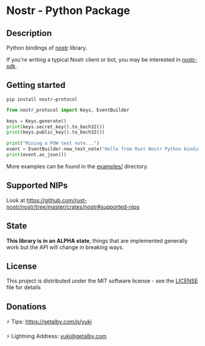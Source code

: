 # Nostr - Python Package

## Description

Python bindings of [nostr](https://github.com/rust-nostr/nostr) library.

If you're writing a typical Nostr client or bot, you may be interested in [nostr-sdk](https://pypi.org/project/nostr-sdk/).

## Getting started

```shell
pip install nostr-protocol
```

```python
from nostr_protocol import Keys, EventBuilder

keys = Keys.generate()
print(keys.secret_key().to_bech32())
print(keys.public_key().to_bech32())

print("Mining a POW text note...")
event = EventBuilder.new_text_note("Hello from Rust Nostr Python bindings!", []).to_pow_event(keys, 20)
print(event.as_json())
```

More examples can be found in the [examples/](https://github.com/rust-nostr/nostr/tree/master/bindings/nostr-ffi/bindings-python/examples) directory.

## Supported NIPs

Look at <https://github.com/rust-nostr/nostr/tree/master/crates/nostr#supported-nips>

## State

**This library is in an ALPHA state**, things that are implemented generally work but the API will change in breaking ways.

## License

This project is distributed under the MIT software license - see the [LICENSE](https://github.com/rust-nostr/nostr/tree/master/LICENSE) file for details

## Donations

⚡ Tips: <https://getalby.com/p/yuki>

⚡ Lightning Address: yuki@getalby.com